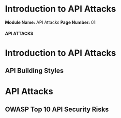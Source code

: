 <!--
 // Platform: Academy
// URL: https://academy.hackthebox.com/module/268/section/3059
// Platform Version: V1
// Module ID: 268
// Module Name: API Attacks
// Module Difficulty: Medium
// Section ID: 3059
// Section Title: Introduction to API Attacks
// Page Title: API Attacks
// Page Number: 01
-->

# Introduction to API Attacks

**Module Name:** API Attacks **Page Number:** 01

#### API ATTACKS

# Introduction to API Attacks

## API Building Styles

# API Attacks

## OWASP Top 10 API Security Risks

####
